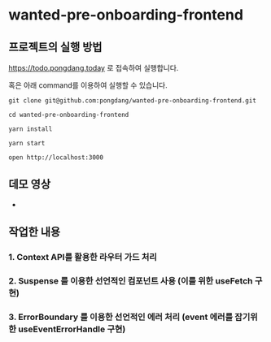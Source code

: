 # wanted-pre-onboarding-frontend

## 프로젝트의 실행 방법

https://todo.pongdang.today 로 접속하여 실행합니다.

혹은 아래 command를 이용하여 실행할 수 있습니다.

```
git clone git@github.com:pongdang/wanted-pre-onboarding-frontend.git

cd wanted-pre-onboarding-frontend

yarn install

yarn start

open http://localhost:3000
```

## 데모 영상

-

## 작업한 내용

### 1. Context API를 활용한 라우터 가드 처리

### 2. Suspense 를 이용한 선언적인 컴포넌트 사용 (이를 위한 useFetch 구현)

### 3. ErrorBoundary 를 이용한 선언적인 에러 처리 (event 에러를 잡기위한 useEventErrorHandle 구현)
